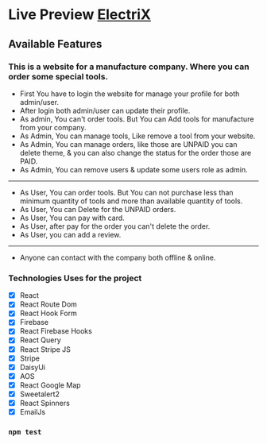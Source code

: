 # Live Preview [ElectriX](https://electrix-f01c8.web.app/)

## Available Features

### This is a website for a manufacture company. Where you can order some special tools.

-   First You have to login the website for manage your profile for both admin/user.
-   After login both admin/user can update their profile.
-   As admin, You can't order tools. But You can Add tools for manufacture from your company.
-   As Admin, You can manage tools, Like remove a tool from your website.
-   As Admin, You can manage orders, like those are UNPAID you can delete theme, & you can also change the status for the order those are PAID.
-   As Admin, You can remove users & update some users role as admin.

---

-   As User, You can order tools. But You can not purchase less than minimum quantity of tools and more than available quantity of tools.
-   As User, You can Delete for the UNPAID orders.
-   As User, You can pay with card.
-   As User, after pay for the order you can't delete the order.
-   As User, you can add a review.

---

-   Anyone can contact with the company both offline & online.

### Technologies Uses for the project

-   [x] React
-   [x] React Route Dom
-   [x] React Hook Form
-   [x] Firebase
-   [x] React Firebase Hooks
-   [x] React Query
-   [x] React Stripe JS
-   [x] Stripe
-   [x] DaisyUi
-   [x] AOS
-   [x] React Google Map
-   [x] Sweetalert2
-   [x] React Spinners
-   [x] EmailJs

### `npm test`
